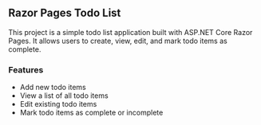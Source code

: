 ## Razor Pages Todo List

This project is a simple todo list application built with ASP.NET Core Razor Pages. It allows users to create, view, edit, and mark todo items as complete.

### Features

-   Add new todo items
-   View a list of all todo items
-   Edit existing todo items
-   Mark todo items as complete or incomplete
